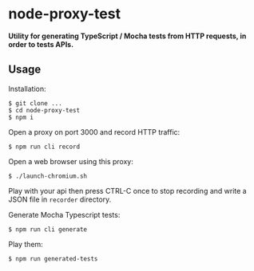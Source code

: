 # node-proxy-test

**Utility for generating TypeScript / Mocha tests from HTTP requests, in order to tests APIs.**

## Usage

Installation:
    
    $ git clone ...
    $ cd node-proxy-test
    $ npm i
    
Open a proxy on port 3000 and record HTTP traffic:     
    
    $ npm run cli record  

Open a web browser using this proxy:

    $ ./launch-chromium.sh
    
Play with your api then press CTRL-C once to stop recording and write a JSON file in `recorder` directory.     

Generate Mocha Typescript tests:

    $ npm run cli generate
    
Play them:

    $ npm run generated-tests
    

